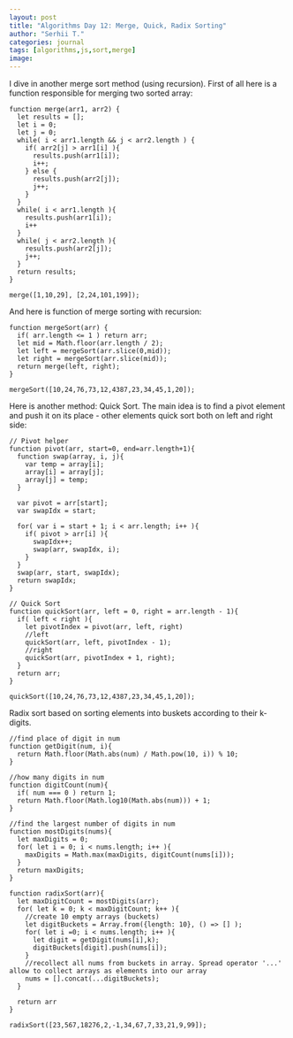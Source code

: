 ```yaml
---
layout: post
title: "Algorithms Day 12: Merge, Quick, Radix Sorting"
author: "Serhii T."
categories: journal
tags: [algorithms,js,sort,merge]
image: 
---
```


I dive in another merge sort method (using recursion).
First of all here is a function responsible for merging two sorted array:
```
function merge(arr1, arr2) {
  let results = [];
  let i = 0;
  let j = 0;
  while( i < arr1.length && j < arr2.length ) {
    if( arr2[j] > arr1[i] ){
      results.push(arr1[i]);
      i++;
    } else {
      results.push(arr2[j]);
      j++;  
    }
  } 
  while( i < arr1.length ){
    results.push(arr1[i]);
    i++
  }
  while( j < arr2.length ){
    results.push(arr2[j]);
    j++;
  }
  return results;
}

merge([1,10,29], [2,24,101,199]);
```

And here is function of merge sorting with recursion:
```
function mergeSort(arr) {
  if( arr.length <= 1 ) return arr;
  let mid = Math.floor(arr.length / 2);
  let left = mergeSort(arr.slice(0,mid));
  let right = mergeSort(arr.slice(mid));
  return merge(left, right);
}

mergeSort([10,24,76,73,12,4387,23,34,45,1,20]);
```

Here is another method: Quick Sort. The main idea is to find a pivot element and push it on its place - other elements quick sort both on left and right side:
```
// Pivot helper
function pivot(arr, start=0, end=arr.length+1){
  function swap(array, i, j){
    var temp = array[i];
    array[i] = array[j];
    array[j] = temp;
  }

  var pivot = arr[start];
  var swapIdx = start;

  for( var i = start + 1; i < arr.length; i++ ){
    if( pivot > arr[i] ){
      swapIdx++;
      swap(arr, swapIdx, i);
    }
  }
  swap(arr, start, swapIdx);
  return swapIdx;
}

// Quick Sort
function quickSort(arr, left = 0, right = arr.length - 1){
  if( left < right ){
    let pivotIndex = pivot(arr, left, right)
    //left
    quickSort(arr, left, pivotIndex - 1);
    //right
    quickSort(arr, pivotIndex + 1, right);
  }
  return arr;
}

quickSort([10,24,76,73,12,4387,23,34,45,1,20]);
```

Radix sort based on sorting elements into buskets according to their k-digits.
```
//find place of digit in num
function getDigit(num, i){
  return Math.floor(Math.abs(num) / Math.pow(10, i)) % 10;
}

//how many digits in num
function digitCount(num){
  if( num === 0 ) return 1;
  return Math.floor(Math.log10(Math.abs(num))) + 1;
}

//find the largest number of digits in num
function mostDigits(nums){
  let maxDigits = 0;
  for( let i = 0; i < nums.length; i++ ){
    maxDigits = Math.max(maxDigits, digitCount(nums[i]));
  }
  return maxDigits;
}

function radixSort(arr){
  let maxDigitCount = mostDigits(arr);
  for( let k = 0; k < maxDigitCount; k++ ){
    //create 10 empty arrays (buckets)
    let digitBuckets = Array.from({length: 10}, () => [] );
    for( let i =0; i < nums.length; i++ ){
      let digit = getDigit(nums[i],k);
      digitBuckets[digit].push(nums[i]);
    }
    //recollect all nums from buckets in array. Spread operator '...' allow to collect arrays as elements into our array 
    nums = [].concat(...digitBuckets);
  }

  return arr
}

radixSort([23,567,18276,2,-1,34,67,7,33,21,9,99]);
```